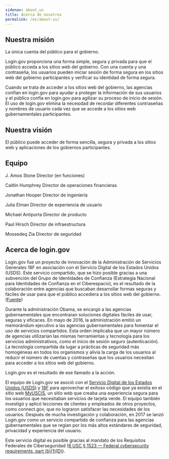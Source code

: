```yaml
---
sidenav: about_us
title: Acerca de nosotros
permalink: /es/about-us/
---
```

## Nuestra misión

La única cuenta del público para el gobierno.

Login.gov proporciona una forma simple, segura y privada para que el público acceda a los sitios web del gobierno. Con una cuenta y una contraseña, los usuarios pueden iniciar sesión de forma segura en los sitios web del gobierno participantes y verificar su identidad de forma segura. 

Cuando se trata de acceder a los sitios web del gobierno, las agencias confían en login.gov para ayudar a proteger la información de sus usuarios y el público confía en login.gov para agilizar su proceso de inicio de sesión. El uso de login.gov elimina la necesidad de recordar diferentes contraseñas y nombres de usuario cada vez que se accede a los sitios web gubernamentales participantes.

## Nuestra visión

El público puede acceder de forma sencilla, segura y privada a los sitios web y aplicaciones de los gobiernos participantes.  

## Equipo 

J. Amos Stone
Director (en funciones)

Caitlin Humphrey
Director de operaciones financieras

Jonathan Hooper
Director de ingeniería

Julia Elman
Director de experiencia de usuario

Michael Antiporta
Director de producto

Paul Hirsch
Director de infraestructura

Mossedeq Zia
Director de seguridad

## Acerca de login.gov

Login.gov fue un proyecto de innovación de la Administración de Servicios Generales 18F en asociación con el Servicio Digital de los Estados Unidos (USDS). Este servicio compartido, que se hizo posible gracias a una subvención del Grupo de Identidades de Confianza (Estrategia Nacional para Identidades de Confianza en el Ciberespacio), es el resultado de la colaboración entre agencias que buscaban desarrollar formas seguras y fáciles de usar para que el público accediera a los sitios web del gobierno. ([Fuente](https://fcw.com/articles/2017/01/19/login-dot-gov-mazmanian.aspx))

Durante la administración Obama, se encargó a las agencias gubernamentales que encontraran soluciones digitales fáciles de usar, seguras y eficaces. En mayo de 2016, la administración emitió un memorándum ejecutivo a las agencias gubernamentales para fomentar el uso de servicios compartidos. Esta orden implicaba que un mayor número de agencias utilizarían las mismas herramientas y tecnología para los servicios administrativos, como el inicio de sesión seguro (autenticación). La tecnología compartida da lugar a prácticas de seguridad más homogéneas en todos los organismos y alivia la carga de los usuarios al reducir el número de cuentas y contraseñas que los usuarios necesitan para acceder a los sitios web del gobierno. 

Login.gov es el resultado de ese llamado a la acción.

El equipo de Login.gov se asoció con el [Servicio Digital de los Estados Unidos (USDS)](https://www.usds.gov/) y [18F](https://18f.gsa.gov/) para aprovechar el exitoso código que ya existía en el sitio web [MyUSCIS](https://my.uscis.gov/), un sitio web que creaba una experiencia segura para los usuarios que necesitaban servicios de tarjeta verde. El equipo también investigó y aplicó lecciones de clientes y empleados de otros proyectos, como connect.gov, que no lograron satisfacer las necesidades de los usuarios. Después de mucha investigación y colaboración, en 2017 se lanzó Login.gov como un servicio compartido de confianza para las agencias gubernamentales que se regían por los más altos estándares de seguridad, privacidad y experiencia del usuario. 

Este servicio digital es posible gracias al mandato de los Requisitos Federales de Ciberseguridad ([6 USC § 1523 — Federal cybersecurity requirements, part (b)(1)(D)](https://uscode.house.gov/view.xhtml?req=6+USC+1523:+Federal+cybersecurity+requirements)).